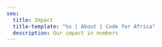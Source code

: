 ```yaml
---
seo:
  title: Impact
  title-template: "%s | About | Code for Africa"
  description: Our impact in numbers
---
```

